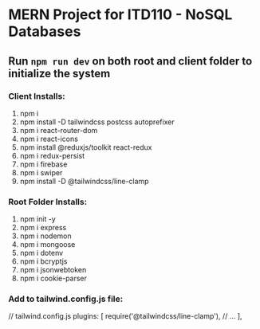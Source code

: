 # MERN Project for ITD110 - NoSQL Databases

## Run `npm run dev` on both root and client folder to initialize the system

### Client Installs:
1. npm i
2. npm install -D tailwindcss postcss autoprefixer
3. npm i react-router-dom
4. npm i react-icons
5. npm install @reduxjs/toolkit react-redux
6. npm i redux-persist
7. npm i firebase
8. npm i swiper
9. npm install -D @tailwindcss/line-clamp

### Root Folder Installs:
1. npm init -y
2. npm i express
3. npm i nodemon
4. npm i mongoose
5. npm i dotenv
6. npm i bcryptjs
7. npm i jsonwebtoken
8. npm i cookie-parser

### Add to tailwind.config.js file:
// tailwind.config.js
  plugins: [
    require('@tailwindcss/line-clamp'),
    // ...
  ],

